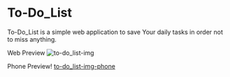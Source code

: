 # To-Do_List

To-Do_List is a simple web application to save Your daily tasks in order not to miss anything.

Web Preview
![to-do_list-img](https://user-images.githubusercontent.com/90759917/183244877-2bdfb2b8-f3e3-426e-8785-47760761d72c.png)
 
Phone Preview!
[to-do_list-img-phone](https://user-images.githubusercontent.com/90759917/183244951-dbd77515-66fa-4755-9f65-4164eb14a12c.png)
